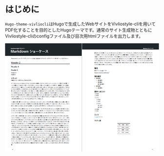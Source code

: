 # はじめに

`Hugo-theme-vivliocli`はHugoで生成したWebサイトをVivliostyle-cliを用いてPDF化することを目的としたHugoテーマです。通常のサイト生成物とともにVivliostyle-cliのconfigファイル及び目次用htmlファイルを出力します。

![出力PDF例](assets/2021-02-14-22-57-12.png)